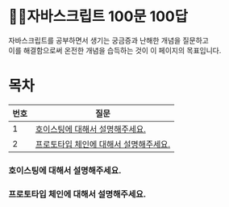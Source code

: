 # 💁‍♂️자바스크립트 100문 100답
자바스크립트를 공부하면서 생기는 궁금증과 난해한 개념을 질문하고<br>
이를 해결함으로써 온전한 개념을 습득하는 것이 이 페이지의 목표입니다.

# 목차
| 번호 | 질문 |
| --- |---|
|  1  | [호이스팅에 대해서 설명해주세요.](#호이스팅에-대해서-설명해주세요.) |
|  2  | [프로토타입 체인에 대해서 설명해주세요.](#프로토타입-체인에-대해서-설명해주세요.) |

### 호이스팅에 대해서 설명해주세요.

### 프로토타입 체인에 대해서 설명해주세요.

